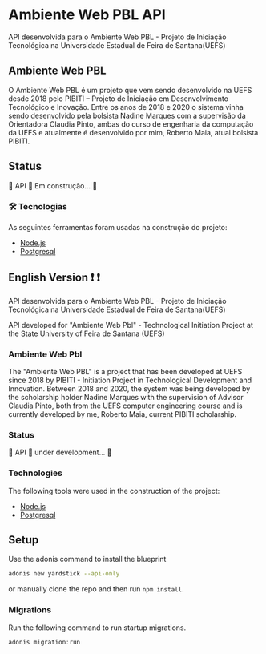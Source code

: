 # Ambiente Web PBL API

API desenvolvida para o Ambiente Web PBL - Projeto de Iniciação Tecnológica na Universidade Estadual de Feira de Santana(UEFS)

## Ambiente Web PBL

O Ambiente Web PBL é um projeto que vem sendo desenvolvido na UEFS desde 2018 pelo PIBITI – Projeto de Iniciação em Desenvolvimento Tecnológico e Inovação.
Entre os anos de 2018 e 2020 o sistema vinha sendo desenvolvido pela bolsista Nadine Marques com a supervisão da Orientadora Claudia Pinto, ambas do curso de engenharia da computação da UEFS e atualmente é desenvolvido por mim, Roberto Maia, atual bolsista PIBITI.

## Status

🚧 API 🚀 Em construção... 🚧

### 🛠 Tecnologias

As seguintes ferramentas foram usadas na construção do projeto:

- [Node.js](https://nodejs.org/en/)
- [Postgresql](https://www.postgresql.org/)

## English Version ❗ ❗

API desenvolvida para o Ambiente Web PBL - Projeto de Iniciação Tecnológica na Universidade Estadual de Feira de Santana(UEFS)

API developed for "Ambiente Web Pbl" - Technological Initiation Project at the State University of Feira de Santana (UEFS)

### Ambiente Web Pbl

The "Ambiente Web PBL" is a project that has been developed at UEFS since 2018 by PIBITI -
Initiation Project in Technological Development and Innovation.
Between 2018 and 2020, the system was being developed by the scholarship holder Nadine Marques with the supervision of Advisor Claudia Pinto, both from the UEFS computer engineering course and is currently developed by me, Roberto Maia, current PIBITI scholarship.

### Status

🚧 API 🚀 under development... 🚧

### Technologies

The following tools were used in the construction of the project:

- [Node.js](https://nodejs.org/en/)
- [Postgresql](https://www.postgresql.org/)

## Setup

Use the adonis command to install the blueprint

```bash
adonis new yardstick --api-only
```

or manually clone the repo and then run `npm install`.

### Migrations

Run the following command to run startup migrations.

```js
adonis migration:run
```
